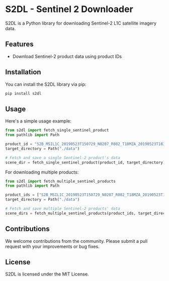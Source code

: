 # S2DL - Sentinel 2 Downloader

S2DL is a Python library for downloading Sentinel-2 L1C satellite imagery data.
## Features

- Download Sentinel-2 product data using product IDs

## Installation

You can install the S2DL library via pip:

```bash
pip install s2dl
```

## Usage

Here's a simple usage example:

```python
from s2dl import fetch_single_sentinel_product
from pathlib import Path

product_id = "S2B_MSIL1C_20190523T150729_N0207_R082_T18MZA_20190523T183104"
target_directory = Path("./data")

# Fetch and save a single Sentinel-2 product's data
scene_dir = fetch_single_sentinel_product(product_id, target_directory)
```

For downloading multiple products:

```python
from s2dl import fetch_multiple_sentinel_products
from pathlib import Path

product_ids = ["S2B_MSIL1C_20190523T150729_N0207_R082_T18MZA_20190523T183104", "...", "..."]
target_directory = Path("./data")

# Fetch and save multiple Sentinel-2 products' data
scene_dirs = fetch_multiple_sentinel_products(product_ids, target_directory)
```

## Contributions

We welcome contributions from the community. Please submit a pull request with your improvements or bug fixes.

## License

S2DL is licensed under the MIT License.
